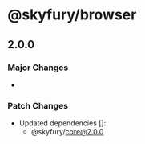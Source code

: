 # @skyfury/browser

## 2.0.0

### Major Changes

-

### Patch Changes

- Updated dependencies []:
  - @skyfury/core@2.0.0
